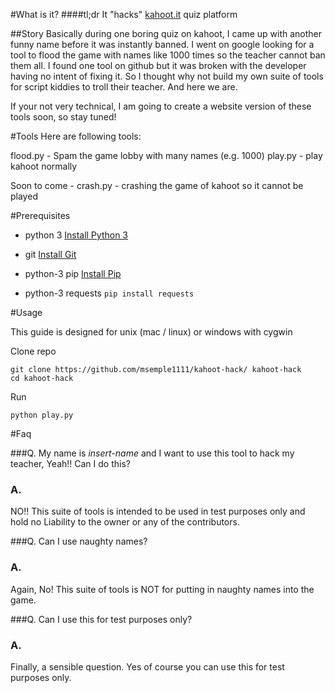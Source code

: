 #What is it?
####tl;dr
It "hacks" [kahoot.it](https://kahoot.it) quiz platform

##Story
Basically during one boring quiz on kahoot, I came up with another funny name before it was instantly banned.
I went on google looking for a tool to flood the game with names like 1000 times so the teacher cannot ban them all. I found one tool on github but it was broken with the developer having no intent of fixing it.
So I thought why not build my own suite of tools for script kiddies to troll their teacher. And here we are.

If your not very technical, I am going to create a website version of these tools soon, so stay tuned!

#Tools
Here are following tools:

flood.py - Spam the game lobby with many names (e.g. 1000) 
play.py - play kahoot normally

Soon to come - crash.py - crashing the game of kahoot so it cannot be played

#Prerequisites

- python 3
[Install Python 3](https://www.python.org/downloads/)

- git 
[Install Git](https://git-scm.com/book/en/v2/Getting-Started-Installing-Git)

- python-3 pip
[Install Pip](https://pip.pypa.io/en/stable/installing/)

- python-3 requests
```pip install requests```

#Usage

This guide is designed for unix (mac / linux) or windows with cygwin

Clone repo
```
git clone https://github.com/msemple1111/kahoot-hack/ kahoot-hack
cd kahoot-hack
```

Run
```
python play.py
```

#Faq

###Q. 
 My name is _insert-name_ and I want to use this tool to hack my teacher, Yeah!! 
 Can I do this?
 
### A.
NO!! This suite of tools is intended to be used in test purposes only and hold no Liability to the owner or any of the contributors.


###Q. 
Can I use naughty names?
 
### A.
Again, No! This suite of tools is NOT for putting in naughty names into the game.

###Q. 
Can I use this for test purposes only?
 
### A.
Finally, a sensible question. Yes of course you can use this for test purposes only.
